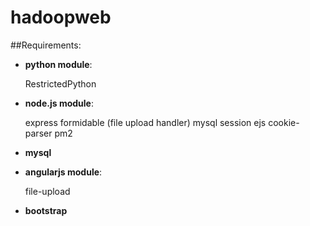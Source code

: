 # hadoopweb

##Requirements:

  * **python module**:
  
    RestrictedPython



  * **node.js module**:
  
    express
    formidable (file upload handler)
    mysql
    session
    ejs
    cookie-parser
    pm2

  * **mysql**

  * **angularjs module**:
  
    file-upload

  * **bootstrap**
